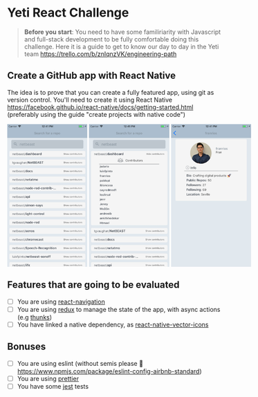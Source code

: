 # Yeti React Challenge

> **Before you start**:
> You need to have some familiriarity with Javascript and full-stack development to be fully comfortable doing this challenge. Here it is a guide to get to know our day to day in the Yeti team https://trello.com/b/znIqnzVK/engineering-path

## Create a GitHub app with React Native

The idea is to prove that you can create a fully featured app, using git as version control. You'll need to create it using React Native https://facebook.github.io/react-native/docs/getting-started.html (preferably using the guide "create projects with native code")

<div style="display: flex; align-items: flex-start;">
<img src="https://github.com/netbeast/yeti-coding-challenge/blob/master/screen1.png?raw=true" height="330" />&nbsp;
<img src="https://github.com/netbeast/yeti-coding-challenge/blob/master/screen2.png?raw=true" height="330" />&nbsp;
<img src="https://github.com/netbeast/yeti-coding-challenge/blob/master/screen3.png?raw=true" height="330" />&nbsp;
</div>

## Features that are going to be evaluated

- [ ] You are using [react-navigation](https://reactnavigation.org/)
- [ ] You are using [redux](https://redux.js.org/) to manage the state of the app, with async actions (e.g [thunks](https://github.com/gaearon/redux-thunk))
- [ ] You have linked a native dependency, as [react-native-vector-icons](https://github.com/oblador/react-native-vector-icons)

## Bonuses

- [ ] You are using eslint (without semis please :eyes: https://www.npmjs.com/package/eslint-config-airbnb-standard)
- [ ] You are using [prettier](https://prettier.io/)
- [ ] You have some [jest](https://facebook.github.io/jest/) tests
